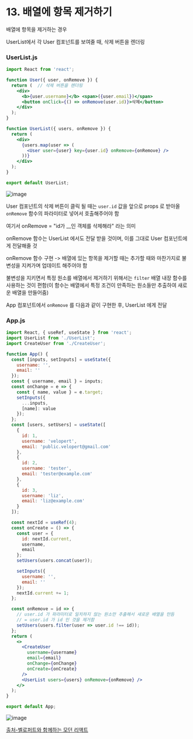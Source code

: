 # 13. 배열에 항목 제거하기

배열에 항목을 제거하는 경우

UserList에서 각 User 컴포넌트를 보여줄 때, 삭제 버튼을 렌더링

### UserList.js

```jsx
import React from 'react';

function User({ user, onRemove }) {
  return (  // 삭제 버튼을 렌더링
    <div>
      <b>{user.username}</b> <span>({user.email})</span>
      <button onClick={() => onRemove(user.id)}>삭제</button>
    </div>
  );
}

function UserList({ users, onRemove }) {
  return (
    <div>
      {users.map(user => (
        <User user={user} key={user.id} onRemove={onRemove} />
      ))}
    </div>
  );
}

export default UserList;
```

![image](https://i.imgur.com/FmnSHXf.png)

User 컴포넌트의 삭제 버튼이 클릭 될 때는 `user.id` 값을 앞으로 props 로 받아올 `onRemove` 함수의 파라미터로 넣어서 호출해주어야 함

여기서 onRemove = "id가 __인 객체를 삭제해라" 라는 의미

onRemove 함수는 UserList 에서도 전달 받을 것이며, 이를 그대로 User 컴포넌트에게 전달해줄 것

onRemove 함수 구현 -> 배열에 있는 항목을 제거할 때는 추가할 때와 마찬가지로 불변성을 지켜가며 업데이트 해주어야 함

불변성을 지키면서 특정 원소를 배열에서 제거하기 위해서는 `filter` 배열 내장 함수를 사용하는 것이 편함(이 함수는 배열에서 특정 조건이 만족하는 원소들만 추출하여 새로운 배열을 만들어줌)

App 컴포넌트에서 `onRemove` 를 다음과 같이 구현한 후, UserList 에게 전달

### App.js

```jsx
import React, { useRef, useState } from 'react';
import UserList from './UserList';
import CreateUser from './CreateUser';

function App() {
  const [inputs, setInputs] = useState({
    username: '',
    email: ''
  });
  const { username, email } = inputs;
  const onChange = e => {
    const { name, value } = e.target;
    setInputs({
      ...inputs,
      [name]: value
    });
  };
  const [users, setUsers] = useState([
    {
      id: 1,
      username: 'velopert',
      email: 'public.velopert@gmail.com'
    },
    {
      id: 2,
      username: 'tester',
      email: 'tester@example.com'
    },
    {
      id: 3,
      username: 'liz',
      email: 'liz@example.com'
    }
  ]);

  const nextId = useRef(4);
  const onCreate = () => {
    const user = {
      id: nextId.current,
      username,
      email
    };
    setUsers(users.concat(user));

    setInputs({
      username: '',
      email: ''
    });
    nextId.current += 1;
  };

  const onRemove = id => {
    // user.id 가 파라미터로 일치하지 않는 원소만 추출해서 새로운 배열을 만듬
    // = user.id 가 id 인 것을 제거함
    setUsers(users.filter(user => user.id !== id));
  };
  return (
    <>
      <CreateUser
        username={username}
        email={email}
        onChange={onChange}
        onCreate={onCreate}
      />
      <UserList users={users} onRemove={onRemove} />
    </>
  );
}

export default App;
```

![image](https://i.imgur.com/23rZ5cV.png)

[출처-벨로퍼트와 함께하는 모던 리액트](https://react.vlpt.us/)
